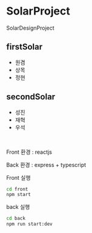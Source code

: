 # SolarProject

SolarDesignProject

## firstSolar

- 원겸
- 상목
- 정현

## secondSolar

- 성진
- 재혁
- 우석

<br>

Front 환경 : reactjs

Back 환경 : express + typescript

Front 실행

```bash
cd front
npm start
```

back 실행

```bash
cd back
npm run start:dev
```
